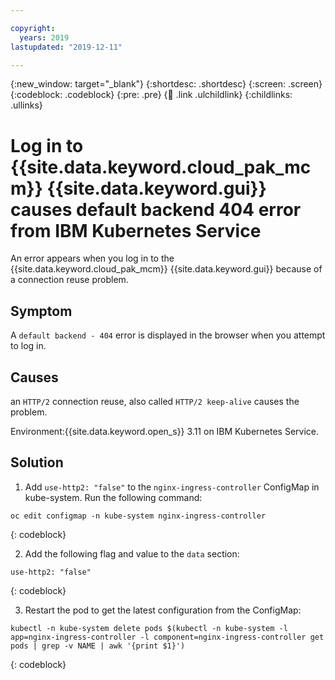 ```yaml
---

copyright:
  years: 2019
lastupdated: "2019-12-11"

---
```


{:new_window: target="_blank"}
{:shortdesc: .shortdesc}
{:screen: .screen}
{:codeblock: .codeblock}
{:pre: .pre}
{:child: .link .ulchildlink}
{:childlinks: .ullinks}

# Log in to {{site.data.keyword.cloud_pak_mcm}} {{site.data.keyword.gui}} causes default backend 404 error from IBM Kubernetes Service

An error appears when you log in to the {{site.data.keyword.cloud_pak_mcm}} {{site.data.keyword.gui}} because of a connection reuse problem.

## Symptom

A `default backend - 404` error is displayed in the browser when you attempt to log in.

## Causes

an `HTTP/2` connection reuse, also called `HTTP/2 keep-alive` causes the problem.

Environment:{{site.data.keyword.open_s}} 3.11 on IBM Kubernetes Service.

## Solution

1. Add `use-http2: "false"` to the `nginx-ingress-controller` ConfigMap in kube-system. Run the following command:

```
oc edit configmap -n kube-system nginx-ingress-controller
```
{: codeblock}

2. Add the following flag and value to the `data` section:

```
use-http2: "false"
```
{: codeblock}

3. Restart the pod to get the latest configuration from the ConfigMap:
 
```
kubectl -n kube-system delete pods $(kubectl -n kube-system -l app=nginx-ingress-controller -l component=nginx-ingress-controller get pods | grep -v NAME | awk '{print $1}')
```
{: codeblock}
